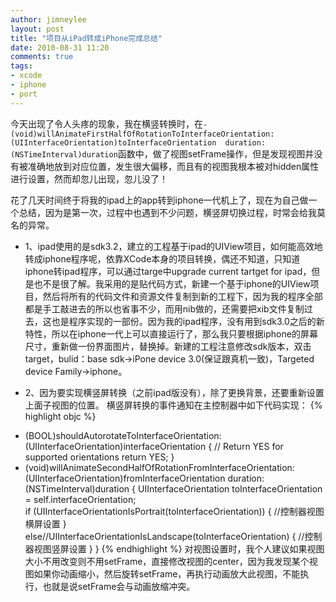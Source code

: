 ```yaml
---
author: jimneylee
layout: post
title: "项目从iPad转成iPhone完成总结"
date: 2010-08-31 11:20
comments: true
tags:
- xcode
- iphone
- port
---
```


   今天出现了令人头疼的现象，我在横竖转换时，在`- (void)willAnimateFirstHalfOfRotationToInterfaceOrientation:
(UIInterfaceOrientation)toInterfaceOrientation 
duration:(NSTimeInterval)duration`函数中，做了视图setFrame操作，但是发现视图并没有被准确地放到对应位置，发生很大偏移，而且有的视图我根本被对hidden属性进行设置，然而却忽儿出现，忽儿没了！

   花了几天时间终于将我的ipad上的app转到iphone一代机上了，现在为自己做一个总结，因为是第一次，过程中也遇到不少问题，横竖屏切换过程，时常会给我莫名的异常。

* 1、ipad使用的是sdk3.2，建立的工程基于ipad的UIView项目，如何能高效地转成iphone程序呢，依靠XCode本身的项目转换，偶还不知道，只知道iphone转ipad程序，可以通过targe中upgrade current tartget for ipad，但是也不是很了解。我采用的是贴代码方式，新建一个基于iphone的UIView项目，然后将所有的代码文件和资源文件复制到新的工程下，因为我的程序全部都是手工敲进去的所以也省事不少，而用nib做的，还需要把xib文件复制过去，这也是程序实现的一部份。因为我的ipad程序，没有用到sdk3.0之后的新特性，所以在iphone一代上可以直接运行了，那么我只要根据iphone的屏幕尺寸，重新做一份界面图片，替换掉。新建的工程注意修改sdk版本，双击target，bulid：base sdk->iPone device 3.0(保证跟真机一致)，Targeted device Family->iphone。

* 2、因为要实现横竖屏转换（之前ipad版没有），除了更换背景，还要重新设置上面子视图的位置。
横竖屏转换的事件通知在主控制器中如下代码实现：
{% highlight objc %}
- (BOOL)shouldAutorotateToInterfaceOrientation:(UIInterfaceOrientation)interfaceOrientation 
{
    // Return YES for supported orientations
    return YES;
}    
- (void)willAnimateSecondHalfOfRotationFromInterfaceOrientation:(UIInterfaceOrientation)fromInterfaceOrientation duration:(NSTimeInterval)duration 
{
    UIInterfaceOrientation toInterfaceOrientation = self.interfaceOrientation;    
    if (UIInterfaceOrientationIsPortrait(toInterfaceOrientation))
    {
        //控制器视图横屏设置
    }
    else//UIInterfaceOrientationIsLandscape(toInterfaceOrientation)
    {
        //控制器视图竖屏设置
    }
}
{% endhighlight %}
   对视图设置时，我个人建议如果视图大小不用改变则不用setFrame，直接修改视图的center，因为我发现某个视图如果你动画缩小，然后旋转setFrame，再执行动画放大此视图，不能执行，也就是说setFrame会与动画放缩冲突。